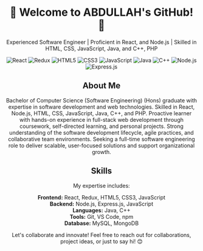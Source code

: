 <!-- Title -->
<h1 align="center">🚀 Welcome to ABDULLAH's GitHub! 🚀</h1>

<!-- Description -->
<p align="center">Experienced Software Engineer | Proficient in React, and Node.js | Skilled in HTML, CSS, JavaScript, Java, and C++, PHP</p>

<!-- Languages & Tools -->
<p align="center">
  <img src="https://img.shields.io/badge/React-61DAFB?style=for-the-badge&logo=react&logoColor=white" alt="React">
  <img src="https://img.shields.io/badge/Redux-764ABC?style=for-the-badge&logo=redux&logoColor=white" alt="Redux">
  <img src="https://img.shields.io/badge/HTML5-E34F26?style=for-the-badge&logo=html5&logoColor=white" alt="HTML5">
  <img src="https://img.shields.io/badge/CSS3-1572B6?style=for-the-badge&logo=css3&logoColor=white" alt="CSS3">
  <img src="https://img.shields.io/badge/JavaScript-F7DF1E?style=for-the-badge&logo=javascript&logoColor=black" alt="JavaScript">
  <img src="https://img.shields.io/badge/Java-007396?style=for-the-badge&logo=java&logoColor=white" alt="Java">
  <img src="https://img.shields.io/badge/C++-00599C?style=for-the-badge&logo=c%2B%2B&logoColor=white" alt="C++">
  <img src="https://img.shields.io/badge/Node.js-339933?style=for-the-badge&logo=node.js&logoColor=white" alt="Node.js">
  <img src="https://img.shields.io/badge/Express.js-000000?style=for-the-badge&logo=express&logoColor=white" alt="Express.js">
</p>

<!-- About -->
<h2 align="center">About Me</h2>
<p align="center">Bachelor of Computer Science (Software Engineering) (Hons) graduate with expertise in software development and web technologies. Skilled in React, Node.js, HTML, CSS, JavaScript, Java, C++, and PHP. Proactive learner with hands-on experience in full-stack web development through coursework, self-directed learning, and personal projects. Strong understanding of the software development lifecycle, agile practices, and collaborative team environments. Seeking a full-time software engineering role to deliver scalable, user-focused solutions and support organizational growth.
</p>


<!-- Skills -->
<h2 align="center">Skills</h2>
<p align="center">My expertise includes:</p>
<p align="center">
  <strong>Frontend:</strong> React, Redux, HTML5, CSS3, JavaScript<br>
  <strong>Backend:</strong> Node.js, Express.js, JavaScript<br>
  <strong>Languages:</strong> Java, C++<br>
  <strong>Tools:</strong> Git, VS Code, npm<br>
  <strong>Database:</strong> MySQL, MongoDB
</p>

<!-- Footer -->
<p align="center">Let's collaborate and innovate! Feel free to reach out for collaborations, project ideas, or just to say hi! 😊</p>
